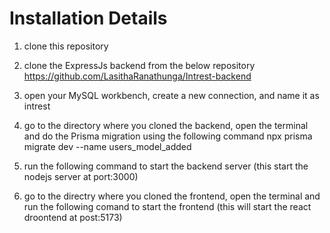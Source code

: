 # Installation Details

1) clone this repository

2) clone the ExpressJs backend from the below repository
   https://github.com/LasithaRanathunga/Intrest-backend

3) open your MySQL workbench, create a new connection, and name it as intrest

4) go to the directory where you cloned the backend, open the terminal and do the Prisma migration using the following command
   npx prisma migrate dev --name users_model_added

5) run the following command to start the backend server (this start the nodejs server at port:3000)

6) go to the directry where you cloned the frontend, open the terminal and run the following comand to start the frontend (this will start the react droontend at post:5173)

